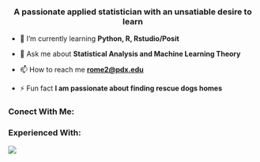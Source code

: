 <h3 align="center">A passionate applied statistician with an unsatiable desire to learn</h3>

- 🌱 I’m currently learning **Python, R, Rstudio/Posit**

- 💬 Ask me about **Statistical Analysis and Machine Learning Theory**

- 📫 How to reach me **rome2@pdx.edu**

- ⚡ Fun fact **I am passionate about finding rescue dogs homes**

### Conect With Me:

<a href="https://9travart9.github.io/" target="_blank"><i class="fa-regular fa-globe"></i></a>


### Experienced With:

![](https://skillicons.dev/icons?i=py,r,latex,html,css,git,vscode,ruby,matlab)

